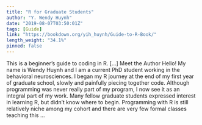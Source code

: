 ```yaml
---
title: "R for Graduate Students"
author: "Y. Wendy Huynh"
date: "2019-08-07T03:50:01Z"
tags: [Guide]
link: "https://bookdown.org/yih_huynh/Guide-to-R-Book/"
length_weight: "34.1%"
pinned: false
---
```


This is a beginner’s guide to coding in R. [...] Meet the Author Hello! My name is Wendy Huynh and I am a current PhD student working in the behavioral neurosciences. I began my R journey at the end of my first year of graduate school, slowly and painfully piecing together code. Although programming was never really part of my program, I now see it as an integral part of my work. Many fellow graduate students expressed interest in learning R, but didn’t know where to begin. Programming with R is still relatively niche among my cohort and there are very few formal classes teaching this ...
